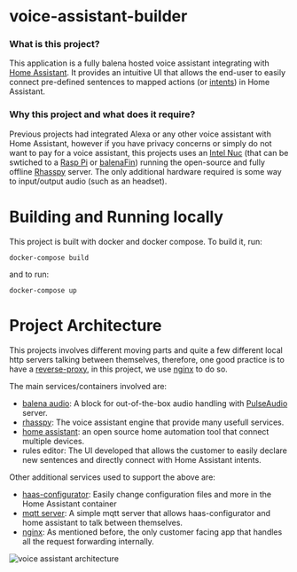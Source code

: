 # voice-assistant-builder

### What is this project?
This application is a fully balena hosted voice assistant integrating with [Home Assistant](https://github.com/balenalabs-incubator/balena-homeassistant). It provides an intuitive UI that allows the end-user to easily connect pre-defined sentences to mapped actions (or [intents](https://www.home-assistant.io/integrations/intent_script/)) in Home Assistant.

### Why this project and what does it require?
Previous projects had integrated Alexa or any other voice assistant with Home Assistant, however if you have privacy concerns or simply do not want to pay for a voice assistant, this projects uses an [Intel Nuc](https://www.intel.com.br/content/www/br/pt/products/details/nuc.html) (that can be swtiched to a [Rasp Pi](https://www.raspberrypi.org/) or [balenaFin](https://www.balena.io/fin/)) running the open-source and fully offline [Rhasspy](https://rhasspy.readthedocs.io/en/latest/) server. The only additional hardware required is some way to input/output audio (such as an headset).

# Building and Running locally
This project is built with docker and docker compose. To build it, run:

```
docker-compose build
```

and to run:

```
docker-compose up
```

# Project Architecture
This projects involves different moving parts and quite a few different local http servers talking between themselves, therefore, one good practice is to have a [reverse-proxy](https://www.cloudflare.com/learning/cdn/glossary/reverse-proxy/#:~:text=A%20reverse%20proxy%20is%20a,security%2C%20performance%2C%20and%20reliability.), in this project, we use [nginx](https://www.nginx.com/) to do so.

The main services/containers involved are:
 - [balena audio](https://github.com/balenablocks/audio): A block for out-of-the-box audio handling with [PulseAudio](https://www.freedesktop.org/wiki/Software/PulseAudio/) server.
 - [rhasspy](https://rhasspy.readthedocs.io/en/latest/): The voice assistant engine that provide many usefull services.
 - [home assistant](https://www.home-assistant.io/): an open source home automation tool that connect multiple devices.
 - rules editor: The UI developed that allows the customer to easily declare new sentences and directly connect with Home Assistant intents.

Other additional services used to support the above are:
 - [haas-configurator](https://hub.docker.com/r/causticlab/hass-configurator-docker): Easily change configuration files and more in the Home Assistant container
 - [mqtt server](https://mosquitto.org/): A simple mqtt server that allows haas-configurator and home assistant to talk between themselves.
 - [nginx](https://www.nginx.com/): As mentioned before, the only customer facing app that handles all the request forwarding internally.

![voice assistant architecture](https://github.com/otaviojacobi/voice-assistant-builder/blob/main/docs/architecture.png?raw=true)
